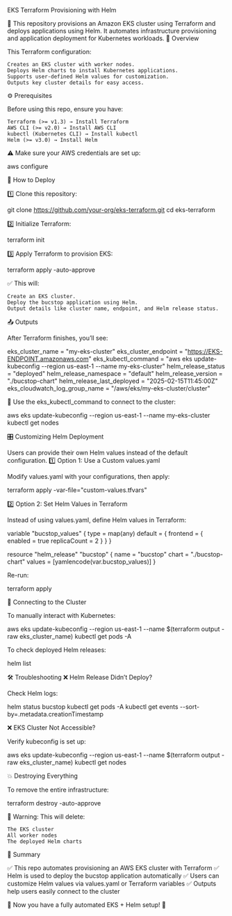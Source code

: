 EKS Terraform Provisioning with Helm

🚀 This repository provisions an Amazon EKS cluster using Terraform and deploys applications using Helm.
It automates infrastructure provisioning and application deployment for Kubernetes workloads.
📖 Overview

This Terraform configuration:

    Creates an EKS cluster with worker nodes.
    Deploys Helm charts to install Kubernetes applications.
    Supports user-defined Helm values for customization.
    Outputs key cluster details for easy access.

⚙️ Prerequisites

Before using this repo, ensure you have:

    Terraform (>= v1.3) → Install Terraform
    AWS CLI (>= v2.0) → Install AWS CLI
    kubectl (Kubernetes CLI) → Install kubectl
    Helm (>= v3.0) → Install Helm

⚠️ Make sure your AWS credentials are set up:

aws configure

🚀 How to Deploy

1️⃣ Clone this repository:

git clone https://github.com/your-org/eks-terraform.git
cd eks-terraform

2️⃣ Initialize Terraform:

terraform init

3️⃣ Apply Terraform to provision EKS:

terraform apply -auto-approve

✅ This will:

    Create an EKS cluster.
    Deploy the bucstop application using Helm.
    Output details like cluster name, endpoint, and Helm release status.

📤 Outputs

After Terraform finishes, you’ll see:

eks_cluster_name = "my-eks-cluster"
eks_cluster_endpoint = "https://EKS-ENDPOINT.amazonaws.com"
eks_kubectl_command = "aws eks update-kubeconfig --region us-east-1 --name my-eks-cluster"
helm_release_status = "deployed"
helm_release_namespace = "default"
helm_release_version = "./bucstop-chart"
helm_release_last_deployed = "2025-02-15T11:45:00Z"
eks_cloudwatch_log_group_name = "/aws/eks/my-eks-cluster/cluster"

📌 Use the eks_kubectl_command to connect to the cluster:

aws eks update-kubeconfig --region us-east-1 --name my-eks-cluster
kubectl get nodes

🎛️ Customizing Helm Deployment

Users can provide their own Helm values instead of the default configuration.
1️⃣ Option 1: Use a Custom values.yaml

Modify values.yaml with your configurations, then apply:

terraform apply -var-file="custom-values.tfvars"

2️⃣ Option 2: Set Helm Values in Terraform

Instead of using values.yaml, define Helm values in Terraform:

variable "bucstop_values" {
  type = map(any)
  default = {
    frontend = {
      enabled     = true
      replicaCount = 2
    }
  }
}

resource "helm_release" "bucstop" {
  name   = "bucstop"
  chart  = "./bucstop-chart"
  values = [yamlencode(var.bucstop_values)]
}

Re-run:

terraform apply

🔌 Connecting to the Cluster

To manually interact with Kubernetes:

aws eks update-kubeconfig --region us-east-1 --name $(terraform output -raw eks_cluster_name)
kubectl get pods -A

To check deployed Helm releases:

helm list

🛠️ Troubleshooting
❌ Helm Release Didn’t Deploy?

Check Helm logs:

helm status bucstop
kubectl get pods -A
kubectl get events --sort-by=.metadata.creationTimestamp

❌ EKS Cluster Not Accessible?

Verify kubeconfig is set up:

aws eks update-kubeconfig --region us-east-1 --name $(terraform output -raw eks_cluster_name)
kubectl get nodes

💥 Destroying Everything

To remove the entire infrastructure:

terraform destroy -auto-approve

🚨 Warning: This will delete:

    The EKS cluster
    All worker nodes
    The deployed Helm charts

📜 Summary

✅ This repo automates provisioning an AWS EKS cluster with Terraform
✅ Helm is used to deploy the bucstop application automatically
✅ Users can customize Helm values via values.yaml or Terraform variables
✅ Outputs help users easily connect to the cluster

🚀 Now you have a fully automated EKS + Helm setup! 🚀
